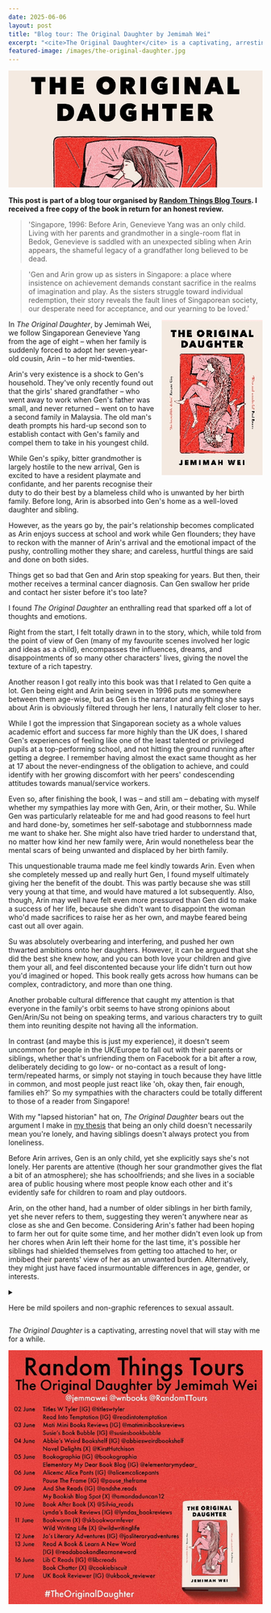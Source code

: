 ```yaml
---
date: 2025-06-06
layout: post
title: "Blog tour: The Original Daughter by Jemimah Wei"
excerpt: "<cite>The Original Daughter</cite> is a captivating, arresting novel that will stay with me for a while."
featured-image: /images/the-original-daughter.jpg
---
```


![The Original Daughter](/images/the-original-daughter.jpg)

**This post is part of a blog tour organised by [Random Things Blog Tours](http://randomthingsthroughmyletterbox.blogspot.com/p/services-to-publishers-authors-blog.html). I received a free copy of the book in return for an honest review.**

> 'Singapore, 1996: Before Arin, Genevieve Yang was an only child. Living with her parents and grandmother in a single-room flat in Bedok, Genevieve is saddled with an unexpected sibling when Arin appears, the shameful legacy of a grandfather long believed to be dead.

> 'Gen and Arin grow up as sisters in Singapore: a place where insistence on achievement demands constant sacrifice in the realms of imagination and play. As the sisters struggle toward individual redemption, their story reveals the fault lines of Singaporean society, our desperate need for acceptance, and our yearning to be loved.'

<img src="/images/the-original-daughter-200.jpg" alt="The Original Daughter" style="float: right; margin-bottom: 10px; margin-left: 10px;">

In <cite>The Original Daughter</cite>, by Jemimah Wei, we follow Singaporean Genevieve Yang from the age of eight &ndash; when her family is suddenly forced to adopt her seven-year-old cousin, Arin &ndash; to her mid-twenties.

Arin's very existence is a shock to Gen's household. They've only recently found out that the girls' shared grandfather &ndash; who went away to work when Gen's father was small, and never returned &ndash; went on to have a second family in Malaysia. The old man's death prompts his hard-up second son to establish contact with Gen's family and compel them to take in his youngest child.

While Gen's spiky, bitter grandmother is largely hostile to the new arrival, Gen is excited to have a resident playmate and confidante, and her parents recognise their duty to do their best by a blameless child who is unwanted by her birth family. Before long, Arin is absorbed into Gen's home as a well-loved daughter and sibling.

However, as the years go by, the pair's relationship becomes complicated as Arin enjoys success at school and work while Gen flounders; they have to reckon with the manner of Arin's arrival and the emotional impact of the pushy, controlling mother they share; and careless, hurtful things are said and done on both sides.

Things get so bad that Gen and Arin stop speaking for years. But then, their mother receives a terminal cancer diagnosis. Can Gen swallow her pride and contact her sister before it's too late?

I found <cite>The Original Daughter</cite> an enthralling read that sparked off a lot of thoughts and emotions.

Right from the start, I felt totally drawn in to the story, which, while told from the point of view of Gen (many of my favourite scenes involved her logic and ideas as a child), encompasses the influences, dreams, and disappointments of so many other characters' lives, giving the novel the texture of a rich tapestry.

Another reason I got really into this book was that I related to Gen quite a lot. Gen being eight and Arin being seven in 1996 puts me somewhere between them age-wise, but as Gen is the narrator and anything she says about Arin is obviously filtered through her lens, I naturally felt closer to her.

While I got the impression that Singaporean society as a whole values academic effort and success far more highly than the UK does, I shared Gen's experiences of feeling like one of the least talented or privileged pupils at a top-performing school, and not hitting the ground running after getting a degree. I remember having almost the exact same thought as her at 17 about the never-endingness of the obligation to achieve, and could identify with her growing discomfort with her peers' condescending attitudes towards manual/service workers.

Even so, after finishing the book, I was &ndash; and still am &ndash; debating with myself whether my sympathies lay more with Gen, Arin, or their mother, Su. While Gen was particularly relateable for me and had good reasons to feel hurt and hard done-by, sometimes her self-sabotage and stubbornness made me want to shake her. She might also have tried harder to understand that, no matter how kind her new family were, Arin would nonetheless bear the mental scars of being unwanted and displaced by her birth family.

This unquestionable trauma made me feel kindly towards Arin. Even when she completely messed up and really hurt Gen, I found myself ultimately giving her the benefit of the doubt. This was partly because she was still very young at that time, and would have matured a lot subsequently. Also, though, Arin may well have felt even more pressured than Gen did to make a success of her life, because she didn't want to disappoint the woman who'd made sacrifices to raise her as her own, and maybe feared being cast out all over again.

Su was absolutely overbearing and interfering, and pushed her own thwarted ambitions onto her daughters. However, it can be argued that she did the best she knew how, and you can both love your children and give them your all, and feel discontented because your life didn't turn out how you'd imagined or hoped. This book really gets across how humans can be complex, contradictory, and more than one thing.

Another probable cultural difference that caught my attention is that everyone in the family's orbit seems to have strong opinions about Gen/Arin/Su not being on speaking terms, and various characters try to guilt them into reuniting despite not having all the information.

In contrast (and maybe this is just my experience), it doesn't seem uncommon for people in the UK/Europe to fall out with their parents or siblings, whether that's unfriending them on Facebook for a bit after a row, deliberately deciding to go low- or no-contact as a result of long-term/repeated harms, or simply not staying in touch because they have little in common, and most people just react like 'oh, okay then, fair enough, families eh?' So my sympathies with the characters could be totally different to those of a reader from Singapore!

With my "lapsed historian" hat on, <cite>The Original Daughter</cite> bears out the argument I make in [my thesis](/about-my-phd/) that being an only child doesn't necessarily mean you're lonely, and having siblings doesn't always protect you from loneliness.

Before Arin arrives, Gen is an only child, yet she explicitly says she's not lonely. Her parents are attentive (though her sour grandmother gives the flat a bit of an atmosphere); she has schoolfriends; and she lives in a sociable area of public housing where most people know each other and it's evidently safe for children to roam and play outdoors.

Arin, on the other hand, had a number of older siblings in her birth family, yet she never refers to them, suggesting they weren't anywhere near as close as she and Gen become. Considering Arin's father had been hoping to farm her out for quite some time, and her mother didn't even look up from her chores when Arin left their home for the last time, it's possible her siblings had shielded themselves from getting too attached to her, or imbibed their parents' view of her as an unwanted burden. Alternatively, they might just have faced insurmountable differences in age, gender, or interests.

<details>

<summary><p>Here be mild spoilers and non-graphic references to sexual assault.</p></summary>

<p>For a short period in her early twenties, Gen briefly manages to break away from her family, moving to New Zealand, where one day she's sexually assaulted by a stranger in a deserted public place, and understandably develops PTSD as a result.</p>

<p>During the period when, still reeling from the attack, she's behaving erratically, she loses her virginity to Micah, a young American man she's become sort-of friends with. While Gen doesn't perceive it as such (this was a less enlightened, pre-#MeToo time), this is totally a second violation: Gen's vulnerable and Micah knows it; she doesn't say yes or show any enthusiasm; and she gives in out of resignation, exhaustion, and/or misplaced guilt for being mean to him when he's been nothing but kind to her.</p>

<p>We obviously can't know whether this exacerbates Gen's existing PTSD symptoms (she convinces herself she must have given some small sign of consent, but her subconscious/body may know otherwise), or she's set to be retraumatised further down the line when she reassesses the experience in light of new knowledge. I really hope she doesn't have more PTSD in her future, though, as by the end of the book she's been through enough and is tentatively positive about her future.</p>

</details>

<cite>The Original Daughter</cite> is a captivating, arresting novel that will stay with me for a while.

![The Original Daughter blog tour banner](/images/the-original-daughter-banner.jpg)